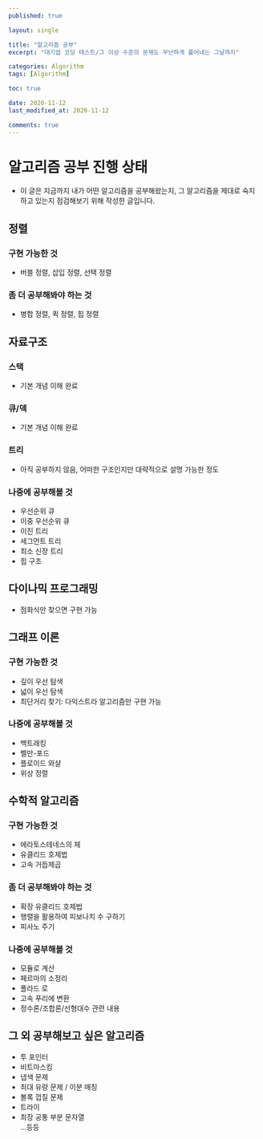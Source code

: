 ```yaml
---
published: true

layout: single

title: "알고리즘 공부"
excerpt: "대기업 코딩 테스트/그 이상 수준의 문제도 무난하게 풀어내는 그날까지"

categories: Algorithm
tags: [Algorithm]

toc: true

date: 2020-11-12
last_modified_at: 2020-11-12

comments: true
---
```


# 알고리즘 공부 진행 상태
* 이 글은 지금까지 내가 어떤 알고리즘을 공부해왔는지, 그 알고리즘을 제대로 숙지하고 있는지 점검해보기 위해 작성한 글입니다.

## **정렬**

### 구현 가능한 것
* 버블 정렬, 삽입 정렬, 선택 정렬

### 좀 더 공부해봐야 하는 것
* 병합 정렬, 퀵 정렬, 힙 정렬


## **자료구조**

### 스택
* 기본 개념 이해 완료

### 큐/덱
* 기본 개념 이해 완료

### 트리
* 아직 공부하지 않음, 어떠한 구조인지만 대략적으로 설명 가능한 정도

### 나중에 공부해볼 것
* 우선순위 큐
* 이중 우선순위 큐
* 이진 트리
* 세그먼트 트리
* 최소 신장 트리
* 힙 구조 


## **다이나믹 프로그래밍**
* 점화식만 찾으면 구현 가능  


## **그래프 이론**

### 구현 가능한 것
* 깊이 우선 탐색
* 넓이 우선 탐색
* 최단거리 찾기: 다익스트라 알고리즘만 구현 가능

### 나중에 공부해볼 것
* 백트래킹
* 벨만-포드
* 플로이드 와샬
* 위상 정렬


## **수학적 알고리즘**

### 구현 가능한 것
* 에라토스테네스의 체
* 유클리드 호제법
* 고속 거듭제곱

### 좀 더 공부해봐야 하는 것
* 확장 유클리드 호제법
* 행렬을 활용하여 피보나치 수 구하기
* 피사노 주기

### 나중에 공부해볼 것
* 모듈로 계산
* 페르마의 소정리
* 폴라드 로
* 고속 푸리에 변환
* 정수론/조합론/선형대수 관련 내용


## **그 외 공부해보고 싶은 알고리즘**
* 투 포인터
* 비트마스킹
* 냅색 문제
* 최대 유량 문제 / 이분 매칭
* 볼록 껍질 문제
* 트라이
* 최장 공통 부분 문자열  
...등등
